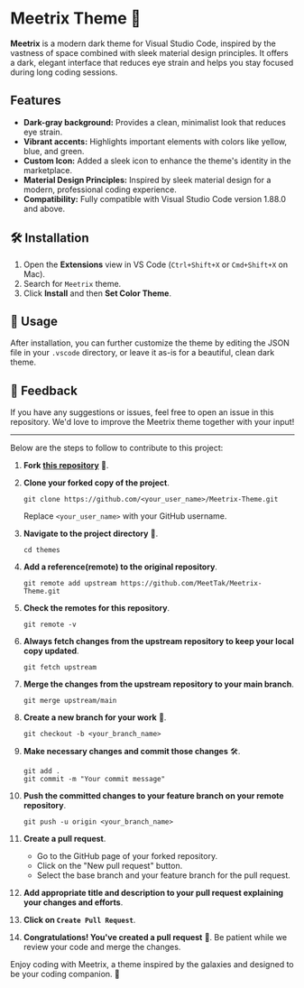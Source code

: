 # Meetrix Theme 🌌

**Meetrix** is a modern dark theme for Visual Studio Code, inspired by the vastness of space combined with sleek material design principles. It offers a dark, elegant interface that reduces eye strain and helps you stay focused during long coding sessions.

## Features
- **Dark-gray background:** Provides a clean, minimalist look that reduces eye strain.
- **Vibrant accents:** Highlights important elements with colors like yellow, blue, and green.
- **Custom Icon:** Added a sleek icon to enhance the theme's identity in the marketplace.
- **Material Design Principles:** Inspired by sleek material design for a modern, professional coding experience.
- **Compatibility:** Fully compatible with Visual Studio Code version 1.88.0 and above.

## 🛠 Installation
1. Open the **Extensions** view in VS Code (`Ctrl+Shift+X` or `Cmd+Shift+X` on Mac).
2. Search for `Meetrix` theme.
3. Click **Install** and then **Set Color Theme**.

## 🚀 Usage
After installation, you can further customize the theme by editing the JSON file in your `.vscode` directory, or leave it as-is for a beautiful, clean dark theme.

## 💬 Feedback
If you have any suggestions or issues, feel free to open an issue in this repository. We'd love to improve the Meetrix theme together with your input!

---

Below are the steps to follow to contribute to this project:

1. **Fork [this repository](https://github.com/MeetTak/Meetrix-Theme.git)** 🍴.

2. **Clone your forked copy of the project**.
   ```shell
   git clone https://github.com/<your_user_name>/Meetrix-Theme.git
   ```
   Replace `<your_user_name>` with your GitHub username.

3. **Navigate to the project directory** 📁.
   ```shell
   cd themes
   ```

4. **Add a reference(remote) to the original repository**.
   ```shell
   git remote add upstream https://github.com/MeetTak/Meetrix-Theme.git
   ```

5. **Check the remotes for this repository**.
   ```shell
   git remote -v
   ```

6. **Always fetch changes from the upstream repository to keep your local copy updated**.
   ```shell
   git fetch upstream
   ```

7. **Merge the changes from the upstream repository to your main branch**.
   ```shell
   git merge upstream/main
   ```

8. **Create a new branch for your work** 🌿.
   ```shell
   git checkout -b <your_branch_name>
   ```

9. **Make necessary changes and commit those changes** 🛠️.
   ```shell
   git add .
   git commit -m "Your commit message"
   ```

10. **Push the committed changes to your feature branch on your remote repository**.
    ```shell
    git push -u origin <your_branch_name>
    ```

11. **Create a pull request**.
    - Go to the GitHub page of your forked repository.
    - Click on the "New pull request" button.
    - Select the base branch and your feature branch for the pull request.

12. **Add appropriate title and description to your pull request explaining your changes and efforts**.

13. **Click on `Create Pull Request`**.

14. **Congratulations! You've created a pull request** 🎉. Be patient while we review your code and merge the changes.

Enjoy coding with Meetrix, a theme inspired by the galaxies and designed to be your coding companion. 🌠
